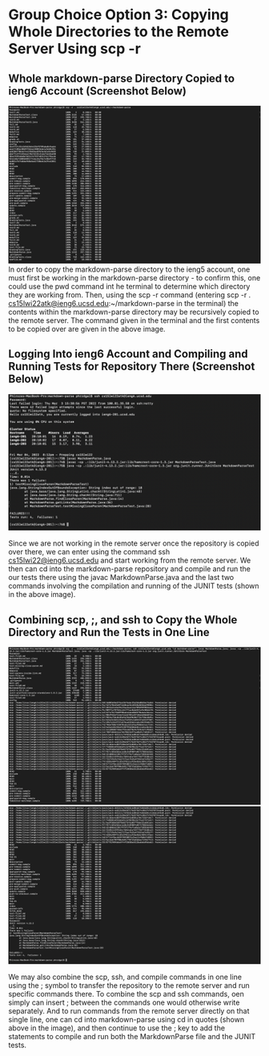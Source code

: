 # Group Choice Option 3: Copying Whole Directories to the Remote Server Using scp -r
Whole markdown-parse Directory Copied to ieng6 Account (Screenshot Below)
-----
![Image 1](SCPIMAGE1.png) 
In order to copy the markdown-parse directory to the ieng5 account, one must first be working in the markdown-parse directory - to confirm this, one could use the pwd command int he terminal to determine which directory they are working from. Then, using the scp -r command 
(entering scp -r . cs15lwi22atk@ieng6.ucsd.edu:~/markdown-parse in the terminal) the contents within the markdown-parse directory may be recursively copied to the remote server. The command given in the terminal and the first contents to be copied over are given in the above image. 


Logging Into ieng6 Account and Compiling and Running Tests for Repository There (Screenshot Below)
---
![Image 2](SSHRUN.png)

Since we are not working in the remote server once the repository is copied over there, we can enter using the command ssh cs15lwi22@ieng6.ucsd.edu and start working from the remote server. We then can cd into the markdown-parse repository and compile and run the our tests there using the javac MarkdownParse.java and the last two commands involving the compilation and running of the JUNIT tests (shown in the above image).

Combining scp, ;, and ssh to Copy the Whole Directory and Run the Tests in One Line 
---

![Image 3](ONELINE1.png)
![Image 4](ONELINE2.png)

We may also combine the scp, ssh, and compile commands in one line using the ; symbol to transfer the repository to the remote server and run specific commands there. To combine the scp and ssh commands, oen simply can insert ; between the commands one would otherwise write separately. And to run commands from the remote server directly on that single line, one can cd into markdown-parse using cd in quotes (shown above in the image), and then continue to use the ; key to add the statements to compile and run both the MarkdownParse file and the JUNIT tests. 
